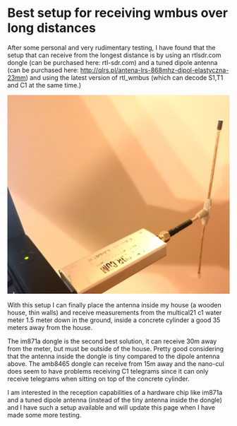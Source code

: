 Best setup for receiving wmbus over long distances
==================================================

After some personal and very rudimentary testing, I have found
that the setup that can receive from the longest distance is by
using an rtlsdr.com dongle (can be purchased here: rtl-sdr.com) and a tuned
dipole antenna (can be purchased here:
http://qlrs.pl/antena-lrs-868mhz-dipol-elastyczna-23mm) and using the
latest version of rtl_wmbus (which can decode S1,T1 and C1 at the same time.)

![Dipole antenna](img/dipoleantenna.jpg?raw=true)

With this setup I can finally place the antenna inside my house (a
wooden house, thin walls) and receive measurements from the multical21
c1 water meter 1.5 meter down in the ground, inside a concrete
cylinder a good 35 meters away from the house.

The im871a dongle is the second best solution, it can receive 30m away
from the meter, but must be outside of the house. Pretty good
considering that the antenna inside the dongle is tiny compared to the
dipole antenna above. The amb8465 dongle can receive from 15m away
and the nano-cul does seem to have problems receiving C1 telegrams since
it can only receive telegrams when sitting on top of the concrete cylinder.

I am interested in the reception capabilities of a hardware chip like
im871a and a tuned dipole antenna (instead of the tiny antenna inside
the dongle) and I have such a setup available and will update this
page when I have made some more testing.
